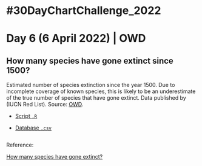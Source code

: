 # #30DayChartChallenge_2022

# Day 6 (6 April 2022) | OWD

## How many species have gone extinct since 1500? 

Estimated number of species extinction since the year 1500. Due to incomplete coverage of known species, this is likely to be an underestimate of the true number of species that have gone extinct. Data published by (IUCN Red List). Source: [OWD](https://ourworldindata.org/extinctions).

- [Script `.R`]()

- [Database `.csv`]()

<img src="">

Reference: 

[How many species have gone extinct?](https://ourworldindata.org/extinctions)
